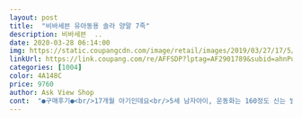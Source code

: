 ```yaml
---
layout: post 
title:  "비바세븐 유아동용 솔라 양말 7족" 
description: 비바세븐  ..
date: 2020-03-28 06:14:00 
img: https://static.coupangcdn.com/image/retail/images/2019/03/27/17/5/09c2f304-4620-4cdd-88fb-608bb0efad7d.jpg 
linkUrl: https://link.coupang.com/re/AFFSDP?lptag=AF2901789&subid=ahnPublicAsk&pageKey=203083883&itemId=595249559&vendorItemId=4558704776&traceid=V0-113-b034958549c57ca4 
categories: [1004] 
color: 4A148C 
price: 9760 
author: Ask View Shop 
cont:  "●구매후기●<br/>17개월 아기인데요<br/>5세 남자아이, 운동화는 160정도 신는 발인데 4호는 쪼금 큰 듯이 맞아요.<br/> 그래도 건조기에 돌리면 줄어들까 싶어 넉넉하게 샀는데 컬러도 너무 예쁘고 양말로 포인트가 딱! 얼른 유치원 개학했음 좋겠네요.<br/><br/>건조기돌렷더니 이렇게줄을줄이야... <br/><br/>건조기를 첨 장만해서 줄어든단 얘기에 돌릴거 감안해서3호  샀는데<br/>그래서 요거 사봣는데 확실히 덜 쪼이는거같애요<br/>딱맞아요~~<br/>무진장.<br/>.<br/>커서 뒷꿈치가 종아리밑까지 올라왓는데<br/>바닥에 미끄럼방지도 잘되잇어요<br/>보행기나 점퍼 타면 양말 다 뱃겨져 잇는데<br/>색도 쨍하니 옷에 따라 신키면 되겟어요~<br/>애기가 개월수에 비해 커서 3 4 세용 삿는데 건조기 계속 하면 조금은 줄어들테니 만족해요<br/>양말자체에 줄이 가잇는거는 애기가 발등과 발목이 통통한 아이라<br/>완전 쪼여가지고 새빨갛게 되더라구요<br/>요건 많이 뱃겨지지 않아요<br/>17개월 아기인데요<br/>5세 남자아이, 운동화는 160정도 신는 발인데 4호는 쪼금 큰 듯이 맞아요.<br/> 그래도 건조기에 돌리면 줄어들까 싶어 넉넉하게 샀는데 컬러도 너무 예쁘고 양말로 포인트가 딱! 얼른 유치원 개학했음 좋겠네요.<br/><br/>건조기돌렷더니 이렇게줄을줄이야... <br/><br/>건조기를 첨 장만해서 줄어든단 얘기에 돌릴거 감안해서3호  샀는데<br/>그래서 요거 사봣는데 확실히 덜 쪼이는거같애요<br/>딱맞아요~~<br/>무진장.<br/>.<br/>커서 뒷꿈치가 종아리밑까지 올라왓는데<br/>바닥에 미끄럼방지도 잘되잇어요<br/>보행기나 점퍼 타면 양말 다 뱃겨져 잇는데<br/>색도 쨍하니 옷에 따라 신키면 되겟어요~<br/>애기가 개월수에 비해 커서 3 4 세용 삿는데 건조기 계속 하면 조금은 줄어들테니 만족해요<br/>양말자체에 줄이 가잇는거는 애기가 발등과 발목이 통통한 아이라<br/>완전 쪼여가지고 새빨갛게 되더라구요<br/>요건 많이 뱃겨지지 않아요<br/>" 
---
```

